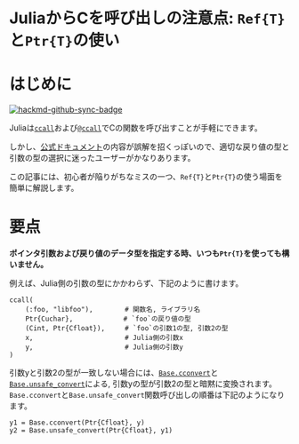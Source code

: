 # JuliaからCを呼び出しの注意点: `Ref{T}`と`Ptr{T}`の使い
# はじめに

[![hackmd-github-sync-badge](https://hackmd.io/8G-lo9oKTTyiCQdHuyXk9w/badge)](https://hackmd.io/8G-lo9oKTTyiCQdHuyXk9w)


Juliaは[`ccall`](https://docs.julialang.org/en/v1.6/base/c/#ccall)および[`@ccall`](https://docs.julialang.org/en/v1.6/base/c/#Base.@ccall)でCの関数を呼び出すことが手軽にできます。

しかし、[公式ドキュメント](https://docs.julialang.org/en/v1.6/manual/calling-c-and-fortran-code/)の内容が誤解を招くっぽいので、適切な戻り値の型と引数の型の選択に迷ったユーザーがかなりあります。

この記事には、初心者が陥りがちなミスの一つ、`Ref{T}`と`Ptr{T}`の使う場面を簡単に解説します。

# 要点

__ポインタ引数および戻り値のデータ型を指定する時、いつも`Ptr{T}`を使っても構いません。__

例えば、Julia側の引数の型にかかわらず、下記のように書けます。

```julia:Julia
ccall(
    (:foo, "libfoo"),        # 関数名, ライブラリ名
    Ptr{Cuchar}, 　　　　     # `foo`の戻り値の型
    (Cint, Ptr{Cfloat}),     # `foo`の引数1の型, 引数2の型
    x,                       # Julia側の引数x
    y,                       # Julia側の引数y
)
```

引数yと引数2の型が一致しない場合には、[`Base.cconvert`](https://docs.julialang.org/en/v1.6/base/c/#Base.cconvert)と[`Base.unsafe_convert`](https://docs.julialang.org/en/v1.6/base/c/#Base.unsafe_convert)による, 引数yの型が引数2の型と暗黙に変換されます。`Base.cconvert`と`Base.unsafe_convert`関数呼び出しの順番は下記のようになります。

```julia:Julia
y1 = Base.cconvert(Ptr{Cfloat}, y)
y2 = Base.unsafe_convert(Ptr{Cfloat}, y1)
```